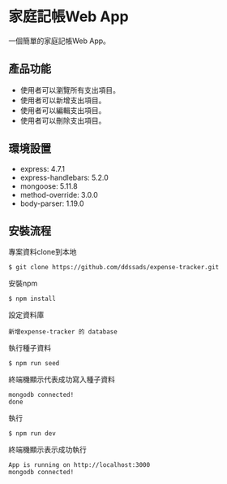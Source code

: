 # 家庭記帳Web App
一個簡單的家庭記帳Web App。

## 產品功能
- 使用者可以瀏覽所有支出項目。
- 使用者可以新增支出項目。
- 使用者可以編輯支出項目。
- 使用者可以刪除支出項目。


## 環境設置
- express: 4.7.1
- express-handlebars: 5.2.0
- mongoose: 5.11.8
- method-override: 3.0.0
- body-parser: 1.19.0

## 安裝流程

專案資料clone到本地

```
$ git clone https://github.com/ddssads/expense-tracker.git
```
安裝npm

```
$ npm install
```
設定資料庫
```
新增expense-tracker 的 database
```

執行種子資料
```
$ npm run seed
```
終端機顯示代表成功寫入種子資料
```
mongodb connected!
done
```
執行

```
$ npm run dev
```

終端機顯示表示成功執行
```
App is running on http://localhost:3000
mongodb connected!
```